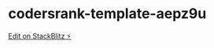 # codersrank-template-aepz9u

[Edit on StackBlitz ⚡️](https://stackblitz.com/edit/codersrank-template-aepz9u)